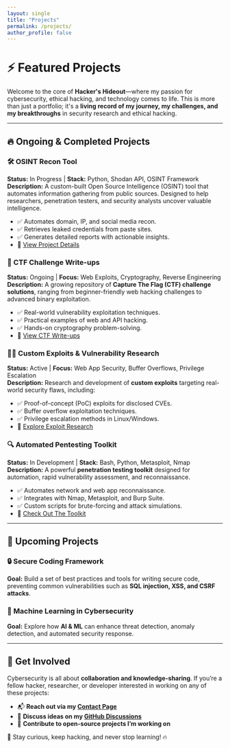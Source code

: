 ```yaml
---
layout: single
title: "Projects"
permalink: /projects/
author_profile: false
---
```


# ⚡ Featured Projects
Welcome to the core of **Hacker's Hideout**—where my passion for cybersecurity, ethical hacking, and technology comes to life. This is more than just a portfolio; it's a **living record of my journey, my challenges, and my breakthroughs** in security research and ethical hacking.

---

## 🔥 Ongoing & Completed Projects
### **🛠 OSINT Recon Tool**
**Status:** In Progress | **Stack:** Python, Shodan API, OSINT Framework  
**Description:** A custom-built Open Source Intelligence (OSINT) tool that automates information gathering from public sources. Designed to help researchers, penetration testers, and security analysts uncover valuable intelligence. 
- ✅ Automates domain, IP, and social media recon.
- ✅ Retrieves leaked credentials from paste sites.
- ✅ Generates detailed reports with actionable insights.
- 📌 [View Project Details](#)

### **🚀 CTF Challenge Write-ups**
**Status:** Ongoing | **Focus:** Web Exploits, Cryptography, Reverse Engineering  
**Description:** A growing repository of **Capture The Flag (CTF) challenge solutions**, ranging from beginner-friendly web hacking challenges to advanced binary exploitation.
- ✅ Real-world vulnerability exploitation techniques.
- ✅ Practical examples of web and API hacking.
- ✅ Hands-on cryptography problem-solving.
- 📌 [View CTF Write-ups](#)

### **🏴‍☠️ Custom Exploits & Vulnerability Research**
**Status:** Active | **Focus:** Web App Security, Buffer Overflows, Privilege Escalation  
**Description:** Research and development of **custom exploits** targeting real-world security flaws, including:
- ✅ Proof-of-concept (PoC) exploits for disclosed CVEs.
- ✅ Buffer overflow exploitation techniques.
- ✅ Privilege escalation methods in Linux/Windows.
- 📌 [Explore Exploit Research](#)

### **🔍 Automated Pentesting Toolkit**
**Status:** In Development | **Stack:** Bash, Python, Metasploit, Nmap  
**Description:** A powerful **penetration testing toolkit** designed for automation, rapid vulnerability assessment, and reconnaissance.
- ✅ Automates network and web app reconnaissance.
- ✅ Integrates with Nmap, Metasploit, and Burp Suite.
- ✅ Custom scripts for brute-forcing and attack simulations.
- 📌 [Check Out The Toolkit](#)

---

## 🚀 Upcoming Projects
### **🔒 Secure Coding Framework**
**Goal:** Build a set of best practices and tools for writing secure code, preventing common vulnerabilities such as **SQL injection, XSS, and CSRF attacks**.

### **🧠 Machine Learning in Cybersecurity**
**Goal:** Explore how **AI & ML** can enhance threat detection, anomaly detection, and automated security response.

---

## 🔗 Get Involved
Cybersecurity is all about **collaboration and knowledge-sharing**. If you’re a fellow hacker, researcher, or developer interested in working on any of these projects:
- 📬 **Reach out via my [Contact Page](/contact/)**
- 💬 **Discuss ideas on my [GitHub Discussions](https://github.com/medcipher/hacker-blog/discussions)**
- 🤝 **Contribute to open-source projects I’m working on**

🚀 Stay curious, keep hacking, and never stop learning! 🔥


